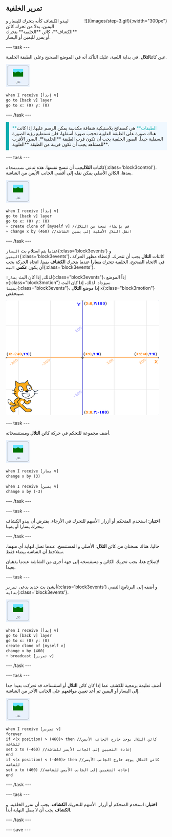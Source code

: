 ## تمرير الخلفية

<div style="display: flex; flex-wrap: wrap">
<div style="flex-basis: 200px; flex-grow: 1; margin-right: 15px;">
ليبدو الكشاف كأنه يتحرك لليسار و اليمين، بدلا من تحرك كائن **الكشاف**، كائن **الخلفية** يتحرك أو يمرر لليمين أو اليسار.
</div>
<div>
![](images/step-3.gif){:width="300px"}
</div>
</div>

--- task ---

عين كائن**التلال**. في بداية اللعبة، عليك التأكد أنه في الموضع الصحيح وعلى الطبقة الخلفية.

![كائن التلال.](images/hills-sprite.png)

```blocks3
when I receive [إبدأ v]
go to [back v] layer
go to x: (0) y: (0)
```

--- /task ---

<p style="border-left: solid; border-width:10px; border-color: #0faeb0; background-color: aliceblue; padding: 10px;">
<span style="color: #0faeb0">**الطبقات**</span> هي كصفائح بلاستيكية شفافة مكدسة يمكن الرسم عليها. إذا كانت هناك صورة على الطبقة العلوية تحجب صورة أسفلها، فلن تستطيع رؤية الصورة السفلية جيداً. الصور الخلفية يجب أن تكون قرب الطبقة **الخلفية**. الصور الأقرب للمشاهد يجب أن تكون قريبة من الطبقة **العلوية**.
</p>

--- task ---

كائنات **التلال**يجب أن تنسخ نفسها. هذه تدعى `مستنسخات`{:class='block3control'}. بعدها، الكائن الأصلي يمكن نقله إلى أقصى الجانب الأيمن من الشاشة.

![كائن التلال.](images/hills-sprite.png)

```blocks3
when I receive [إبدأ v]
go to [back v] layer
go to x: (0) y: (0)
+ create clone of [myself v] //قم بإنشاء نسخة من التلال
+ change x by (460) //انقل التلال الأصلية إلى يمين الشاشة
```

--- /task ---

عندما يتم استلام بث `اليسار`{:class='block3events'} و `اليمين`{:class='block3events'}، كائنات **التلال** يجب أن تتحرك. لإعطاء مظهر الحركة في الاتجاه الصحيح، الخلفية تتحرك **يسارا** عندما يتحرك **الكشاف** يمينا. اتجاه الحركة يجب أن يكون **عكس** `البث`{:class='block3events'}.

لذلك, إذا كان البث `يسارا`{:class="block3events"}، إذاً الموضع `x`{:class="block3motion"} سيزداد. لذلك، إذا كان البث `يمينا`{:class="block3events"}، إذا موضع **التلال** `x`{:class="block3motion"} سينخفض.

![منصة سكراتش تظهر بكائن في الزاوية أسفل يدك اليمنى و نظام إحداثيات x y يظهر كخلفية.](images/scratch-grid.png)

--- task ---

أضف مجموعة للتحكم في حركة كائن **التلال** ومستنسخاته.

![كائن التلال.](images/hills-sprite.png)

```blocks3
when I receive [يسار v]
change x by (3)

when I receive [يمين v]
change x by (-3)
```

--- /task ---

--- task ---

**اختبار**: استخدم المتحكم أو أزرار <kbd>الأسهم</kbd> للتحرك في الأرجاء. يفترض أن يبدو الكشاف يتحرك يسارا أو يمينا.

--- /task ---

حاليا، هناك نسختان من كائن **التلال**: الأصلي و المستنسخ. عندما تصل لنهاية أي منهما، ستلاحظ أن الشاشة بيضاء فقط.

لإصلاح هذا، يجب تحريك الكائن و مستنسخه إلى جهة أخرى من الشاشة عندما يذهبان بعيدا.

--- task ---

أنشئ بث جديد يدعى `تمرير`{:class='block3events'} و أضفه إلى البرنامج النصي `بداية`{:class='block3events'}.

![كائن التلال.](images/hills-sprite.png)

```blocks3
when I receive [إبدأ v]
go to [back v] layer
go to x: (0) y: (0)
create clone of [myself v]
change x by (460) 
+ broadcast [تمرير v]
```

--- /task ---

--- task ---

أضف تعليمة برمجية للكشف عما إذا كان كائن **التلال** أو استنساخه قد تحركت بعيدا جدا إلى اليسار أو اليمين ثم أعد تعيين مواقعهم على الجانب الآخر من الشاشة.

![كائن التلال.](images/hills-sprite.png)

```blocks3
when I receive [تمرير v]
forever
if <(x position) > (460)> then //كائن التلال يوجد خارج الجانب الأيمن للشاشة
set x to (-460) //إعادة التعيين إلى الجانب الأيسر للشاشة
end
if <(x position) < (-460)> then //كائن التلال يوجد خارج الجانب الأيسر للشاشة
set x to (460) //إعادة التعيين إلى الجانب الأيمن للشاشة
end
```

--- /task ---

--- task ---

**اختبار**: استخدم المتحكم أو أزرار <kbd>الأسهم</kbd> للتحريك **الكشاف**. يجب أن تمرر الخلفية، و **الكشاف** يجب أن لا يصل النهاية أبداً.

--- /task ---

--- save ---
